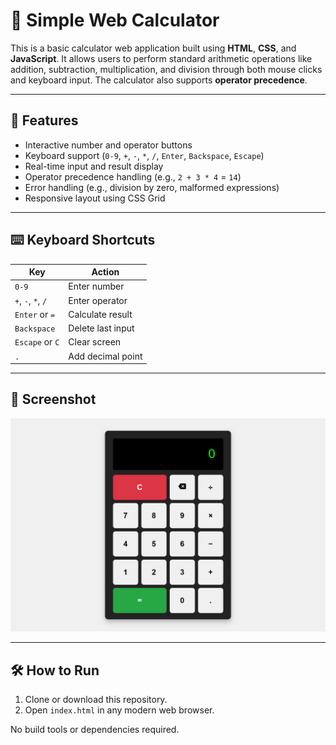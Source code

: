 # 🔢 Simple Web Calculator

This is a basic calculator web application built using **HTML**, **CSS**, and **JavaScript**. It allows users to perform standard arithmetic operations like addition, subtraction, multiplication, and division through both mouse clicks and keyboard input. The calculator also supports **operator precedence**.

---

## 🚀 Features

- Interactive number and operator buttons
- Keyboard support (`0-9`, `+`, `-`, `*`, `/`, `Enter`, `Backspace`, `Escape`)
- Real-time input and result display
- Operator precedence handling (e.g., `2 + 3 * 4` = `14`)
- Error handling (e.g., division by zero, malformed expressions)
- Responsive layout using CSS Grid

---

## ⌨️ Keyboard Shortcuts

| Key            | Action            |
|----------------|-------------------|
| `0-9`          | Enter number       |
| `+`, `-`, `*`, `/` | Enter operator    |
| `Enter` or `=` | Calculate result   |
| `Backspace`    | Delete last input  |
| `Escape` or `C`| Clear screen       |
| `.`            | Add decimal point  |

---

## 📸 Screenshot

![Page Screenshot](Screenshot.png)

---

## 🛠️ How to Run

1. Clone or download this repository.
2. Open `index.html` in any modern web browser.

No build tools or dependencies required.

